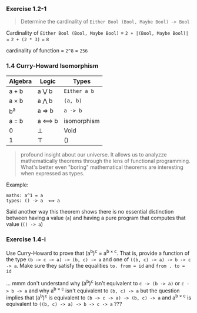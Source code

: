 ### Exercise 1.2-1
> Determine the cardinality of `Either Bool (Bool, Maybe Bool) -> Bool`

Cardinality of `Either Bool (Bool, Maybe Bool)` = `2 + |(Bool, Maybe Bool)|`
= `2 + (2 * 3)`
= `8`

cardinality of function = `2^8` = `256`

### 1.4 Curry-Howard Isomorphism

| Algebra  | Logic | Types |
| ------------- | ------------- | --- |
| a + b  | a ⋁ b  | `Either a b` |
| a × b  | a ⋀ b | `(a, b)`  |
|  b<sup>a</sup> | a ⇒ b | `a -> b` |
| a = b | a ⟺ b | isomorphism |
| 0 | ⊥ | Void |
| 1 | ⊤ | () |

> profound insight about our universe. It allows us to analyzze mathematically theorems through the lens of functional programming. What's better even "boring" mathematical theorems are interesting when expressed as types.

Example:

```
maths: a^1 = a
types: () -> a  ⟺ a
```

Said another way this theorem shows there is no essential distinction between having a value (`a`) and having a pure program that computes that value (`() -> a`)

### Exercise 1.4-i
Use Curry-Howard to prove that (a<sup>b</sup>)<sup>c</sup> = a<sup>b × c</sup>. That is, provide a function of the type `(b -> c -> a) -> (b, c) -> a` and one of `((b, c) -> a) -> b -> c -> a`. Make sure they satisfy the equalities `to. from = id` and `from . to = id`

... mmm don't understand why (a<sup>b</sup>)<sup>c</sup> isn't equivalent to `c -> (b -> a)` or `c -> b -> a` and why a<sup>b × c</sup> isn't equivalent to `(b, c) -> a` but the question implies that (a<sup>b</sup>)<sup>c</sup> is equivalent to `(b -> c -> a) -> (b, c) -> a` and a<sup>b × c</sup> is equivalent to `((b, c) -> a) -> b -> c -> a` ???
